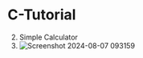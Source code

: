 # C-Tutorial


2. Simple Calculator
3. ![Screenshot 2024-08-07 093159](https://github.com/user-attachments/assets/7b5b4cbf-5aa2-422a-af40-048c941ff583)



